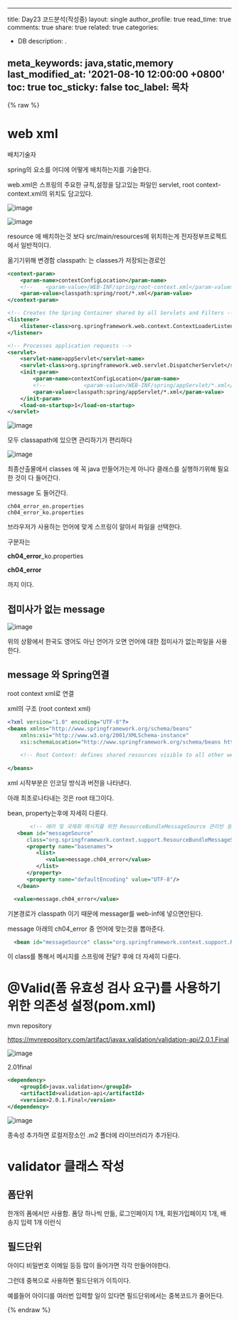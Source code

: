 

---
title: Day23 코드분석(작성중)
layout: single
author_profile: true
read_time: true
comments: true
share: true
related: true
categories:

- DB
description: .

meta_keywords: java,static,memory
last_modified_at: '2021-08-10 12:00:00 +0800'
toc: true
toc_sticky: false
toc_label: 목차
---

 {% raw %}

# web xml

배치기술자

spring의 요소를 어디에 어떻게 배치하는지를 기술한다.



web.xml은 스프링의 주요한 규칙,설정을 담고있는 파일인 servlet, root context-context.xml의 위치도 담고있다.

![image](https://user-images.githubusercontent.com/65274952/131421148-878f523d-9ea8-436c-b152-38b79b07e7a5.png)

![image](https://user-images.githubusercontent.com/65274952/131421170-f2d30f96-789e-4955-a394-3ece86d8c323.png)



resource 에 배치하는것 보다 src/main/resources에 위치하는게 전자정부프로젝트에서 일반적이다.

옮기기위해 변경함 classpath: 는 classes가 저장되는경로인 

```xml
<context-param>
    <param-name>contextConfigLocation</param-name>
    <!-- 	<param-value>/WEB-INF/spring/root-context.xml</param-value> -->
    <param-value>classpath:spring/root/*.xml</param-value>
</context-param>

<!-- Creates the Spring Container shared by all Servlets and Filters -->
<listener>
    <listener-class>org.springframework.web.context.ContextLoaderListener</listener-class>
</listener>

<!-- Processes application requests -->
<servlet>
    <servlet-name>appServlet</servlet-name>
    <servlet-class>org.springframework.web.servlet.DispatcherServlet</servlet-class>
    <init-param>
        <param-name>contextConfigLocation</param-name>
        <!-- 			<param-value>/WEB-INF/spring/appServlet/*.xml</param-value> -->
        <param-value>classpath:spring/appServlet/*.xml</param-value>
    </init-param>
    <load-on-startup>1</load-on-startup>
</servlet>

```

![image](https://user-images.githubusercontent.com/65274952/131422283-fd01f096-0b34-477b-8094-124d37d2ec95.png)

모두 classapath에 있으면 관리하기가 편리하다








![image](https://user-images.githubusercontent.com/65274952/131422482-ddf7be6b-38ab-45e6-ac1c-34540f9d446d.png)

최종산출물에서 classes 에 꼭 java 만들어가는게 아니다 클래스를 실행하기위해 필요한 것이 다 들어간다.

message 도 들어간다.

```
ch04_error_en.properties
ch04_error_ko.properties
```

브라우저가 사용하는 언어에 맞게 스프링이 알아서 파일을 선택한다.

구분자는

**ch04_error**_ko.properties

**ch04_error** 

까지 이다.

## 접미사가 없는 message



![image](https://user-images.githubusercontent.com/65274952/131422681-1f11c0bb-03b5-44e9-a2a0-c8591eeb95fb.png)

위의 상황에서 한국도 영어도 아닌 언어가 오면 언어에 대한 접미사가 없는파일을 사용한다.



## message 와 Spring연결

root context xml로 연결





xml의 구조 (root context xml)

```xml
<?xml version="1.0" encoding="UTF-8"?>
<beans xmlns="http://www.springframework.org/schema/beans"
	xmlns:xsi="http://www.w3.org/2001/XMLSchema-instance"
	xsi:schemaLocation="http://www.springframework.org/schema/beans https://www.springframework.org/schema/beans/spring-beans.xsd">
	
	<!-- Root Context: defines shared resources visible to all other web components -->
		
</beans>

```

xml 시작부분은 인코딩 방식과 버전을 나타낸다.



아래 최초로나타내는 것은 root 태그이다. 

bean, property는후에 자세히 다룬다.



```xml
	   <!-- 에러 및 국제화 메시지를 위한 ResourceBundleMessageSource 관리빈 등록  -->
   <bean id="messageSource"
      class="org.springframework.context.support.ResourceBundleMessageSource">   
      <property name="basenames">
         <list>
            <value>message.ch04_error</value>
         </list>
      </property>
      <property name="defaultEncoding" value="UTF-8"/>
   </bean>   
```



```xml
  <value>message.ch04_error</value>
```

기본경로가 classpath 이기 때문에 messager를 web-inf에 넣으면안된다.

message 아래의 ch04_error 중 언어에 맞는것을 뽑아준다.



```xml
  <bean id="messageSource" class="org.springframework.context.support.ResourceBundleMessageSource">   
```

이 class를 통해서 메시지를 스프링에 전달? 후에 더 자세히 다룬다.





# @Valid(폼 유효성 검사 요구)를 사용하기 위한 의존성 설정(pom.xml)

mvn repository

https://mvnrepository.com/artifact/javax.validation/validation-api/2.0.1.Final

![image](https://user-images.githubusercontent.com/65274952/131423486-9d0b928c-0951-4ba3-ac93-0517ed15a599.png)

2.01final

```xml
<dependency>
    <groupId>javax.validation</groupId>
    <artifactId>validation-api</artifactId>
    <version>2.0.1.Final</version>
</dependency>
```



![image](https://user-images.githubusercontent.com/65274952/131423655-d6ea3467-9d6b-478e-81ac-a9b2bc698959.png)

종속성 추가하면 로컬저장소인 .m2 폴더에 라이브러리가 추가된다.



# validator 클래스 작성



## 폼단위

한개의 폼에서만 사용함. 폼당 하나씩 만듦, 로그인페이지 1개, 회원가입페이지 1개, 배송지 입력 1개 이런식

## 필드단위

아이디 비밀번호 이메일 등등 많이 들어가면 각각 만들어야한다.

그런데 중복으로 사용하면 필드단위가 이득이다.

예를들어 아이디를 여러번 입력할 일이 있다면 필드단위에서는 중복코드가 줄어든다.





 {% endraw %}